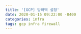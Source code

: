 ```yaml
---
title: '[GCP] 방화벽 설정'
date: 2020-01-15 09:22:00 -0400
categories: infra
tags: gcp infra firewall
---
```


##
